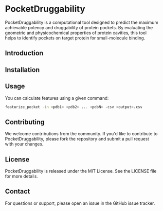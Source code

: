 # PocketDruggability

PocketDruggability is a computational tool designed to predict the maximum achievable potency and druggability of protein pockets. By evaluating the geometric and physicochemical properties of protein cavities, this tool helps to identify pockets on target protein for small-molecule binding.

## Introduction


## Installation

## Usage

You can calculate features using a given command:

```bash
featurize_pocket -in <pdb1> <pdb2> ... <pdbN> -csv <output>.csv
```

## Contributing

We welcome contributions from the community. If you'd like to contribute to PocketDruggability, please fork the repository and submit a pull request with your changes.

## License

PocketDruggability is released under the MIT License. See the LICENSE file for more details.

## Contact

For questions or support, please open an issue in the GitHub issue tracker.
